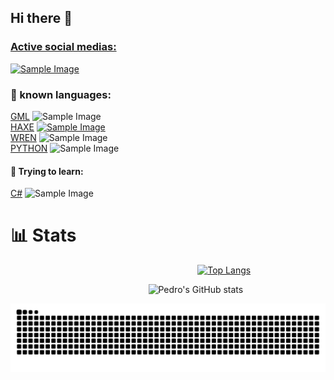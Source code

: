## Hi there 👋

### [Active social medias:](https://linktr.ee/pedrocuca09)

[<img src="https://linktr.ee/og/image/pedrocuca09.jpg" alt="Sample Image" width="300" height="157">](https://linktr.ee/pedrocuca09)

### 🧠 known languages:
[GML](https://gamemaker.io/) <img src="https://encrypted-tbn0.gstatic.com/images?q=tbn:ANd9GcQKD_fSKGDt4RP-bGgAs-RUUX2bGEL0HqoBvwGwTtQQjVYaqnnosLRvZWF2GSXmKw1LHyM&usqp=CAU" alt="Sample Image" width="20" height="20">\
[HAXE](https://github.com/HaxeFoundation/haxe/) [<img src="https://haxe.org/img/branding/haxe-logo-glyph.png" alt="Sample Image" width="20" height="20">](https://github.com/HaxeFoundation/haxe/)\
[WREN](https://wren.io/) <img src="https://avatars.githubusercontent.com/u/45213573?s=200&v=4" alt="Sample Image" width="20" height="20">\
[PYTHON](https://www.python.org/) <img src="https://upload.wikimedia.org/wikipedia/commons/thumb/c/c3/Python-logo-notext.svg/1200px-Python-logo-notext.svg.png" alt="Sample Image" width="20" height="20">
#### 🌱 Trying to learn:
[C#](https://dotnet.microsoft.com/languages/csharp) <img src="https://upload.wikimedia.org/wikipedia/commons/thumb/d/d2/C_Sharp_Logo_2023.svg/2048px-C_Sharp_Logo_2023.svg.png" alt="Sample Image" width="20" height="20">
# 📊 Stats

&nbsp;&nbsp;&nbsp;&nbsp;&nbsp;&nbsp;&nbsp;&nbsp;&nbsp;&nbsp;&nbsp;&nbsp;&nbsp;&nbsp;&nbsp;&nbsp;&nbsp;&nbsp;&nbsp;&nbsp;&nbsp;&nbsp;&nbsp;&nbsp;&nbsp;&nbsp;&nbsp;&nbsp;&nbsp;&nbsp;&nbsp;&nbsp;&nbsp;&nbsp;&nbsp;&nbsp;&nbsp;&nbsp;&nbsp;&nbsp;&nbsp;&nbsp;&nbsp;&nbsp;&nbsp;&nbsp;&nbsp;&nbsp;&nbsp;&nbsp;&nbsp;&nbsp;&nbsp;&nbsp;&nbsp;&nbsp;&nbsp;&nbsp;&nbsp;&nbsp;&nbsp;&nbsp;&nbsp;&nbsp;&nbsp;&nbsp;&nbsp;&nbsp;&nbsp;&nbsp;&nbsp;&nbsp;&nbsp;&nbsp;&nbsp;&nbsp;[![Top Langs](https://readme-stars-fork.vercel.app/api/top-langs/?username=pedrocuca09&private=true&show_icons)](https://linktr.ee/pedrocuca09)

&nbsp;&nbsp;&nbsp;&nbsp;&nbsp;&nbsp;&nbsp;&nbsp;&nbsp;&nbsp;&nbsp;&nbsp;&nbsp;&nbsp;&nbsp;&nbsp;&nbsp;&nbsp;&nbsp;&nbsp;&nbsp;&nbsp;&nbsp;&nbsp;&nbsp;&nbsp;&nbsp;&nbsp;&nbsp;&nbsp;&nbsp;&nbsp;&nbsp;&nbsp;&nbsp;&nbsp;&nbsp;&nbsp;&nbsp;&nbsp;&nbsp;&nbsp;&nbsp;&nbsp;&nbsp;&nbsp;&nbsp;&nbsp;&nbsp;&nbsp;&nbsp;&nbsp;&nbsp;&nbsp;&nbsp;&nbsp;![Pedro's GitHub stats](https://readme-stars-fork.vercel.app/api?username=pedrocuca09&private=true&show_icons=true&theme=radical)

<picture>
  <source media="(prefers-color-scheme: dark)" srcset="https://raw.githubusercontent.com/pedrocuca09/pedrocuca09/output/github-contribution-grid-snake-dark.svg">
  <source media="(prefers-color-scheme: light)" srcset="https://raw.githubusercontent.com/pedrocuca09/pedrocuca09/output/github-contribution-grid-snake.svg">
  <img alt="github contribution grid snake animation" src="https://raw.githubusercontent.com/pedrocuca09/pedrocuca09/output/github-contribution-grid-snake.svg">
</picture>

<!--
**pedrocuca09/pedrocuca09** is a ✨ _special_ ✨ repository because its `README.md` (this file) appears on your GitHub profile.

Here are some ideas to get you started:

- 🔭 I’m currently working on ...
- 🌱 I’m currently learning ...
- 👯 I’m looking to collaborate on ...
- 🤔 I’m looking for help with ...
- 💬 Ask me about ...
- 📫 How to reach me: ...
- 😄 Pronouns: ...
- ⚡ Fun fact: ...
-->
